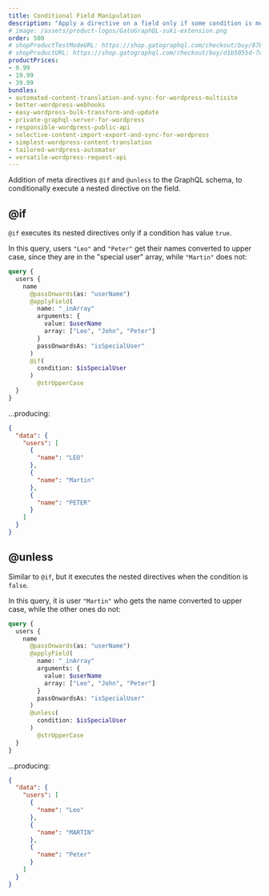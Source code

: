 ```yaml
---
title: Conditional Field Manipulation
description: "Apply a directive on a field only if some condition is met."
# image: /assets/product-logos/GatoGraphQL-suki-extension.png
order: 500
# shopProductTestModeURL: https://shop.gatographql.com/checkout/buy/87898187-fe40-4d23-917b-7a5ba56da027
# shopProductURL: https://shop.gatographql.com/checkout/buy/d1b5055d-7c98-465b-a6bd-81afdc5a24f1
productPrices:
- 9.99
- 19.99
- 39.99
bundles:
- automated-content-translation-and-sync-for-wordpress-multisite
- better-wordpress-webhooks
- easy-wordpress-bulk-transform-and-update
- private-graphql-server-for-wordpress
- responsible-wordpress-public-api
- selective-content-import-export-and-sync-for-wordpress
- simplest-wordpress-content-translation
- tailored-wordpress-automator
- versatile-wordpress-request-api
---
```


Addition of meta directives `@if` and `@unless` to the GraphQL schema, to conditionally execute a nested directive on the field.

<!-- ## Description

📣 _Please read the documentation for module "Composable Directives" to understand what meta directives are, and how to use them._

This extension introduces these meta-directives into the GraphQL schema:

1. `@if`
2. `@unless` -->

## @if

`@if` executes its nested directives only if a condition has value `true`.

In this query, users `"Leo"` and `"Peter"` get their names converted to upper case, since they are in the "special user" array, while `"Martin"` does not:

```graphql
query {
  users {
    name
      @passOnwards(as: "userName")
      @applyField(
        name: "_inArray"
        arguments: {
          value: $userName
          array: ["Leo", "John", "Peter"]
        }
        passOnwardsAs: "isSpecialUser"
      )
      @if(
        condition: $isSpecialUser
      )
        @strUpperCase
  }
}
```

...producing:

```json
{
  "data": {
    "users": [
      {
        "name": "LEO"
      },
      {
        "name": "Martin"
      },
      {
        "name": "PETER"
      }
    ]
  }
}
```

## @unless

Similar to `@if`, but it executes the nested directives when the condition is `false`.

In this query, it is user `"Martin"` who gets the name converted to upper case, while the other ones do not:

```graphql
query {
  users {
    name
      @passOnwards(as: "userName")
      @applyField(
        name: "_inArray"
        arguments: {
          value: $userName
          array: ["Leo", "John", "Peter"]
        }
        passOnwardsAs: "isSpecialUser"
      )
      @unless(
        condition: $isSpecialUser
      )
        @strUpperCase
  }
}
```

...producing:

```json
{
  "data": {
    "users": [
      {
        "name": "Leo"
      },
      {
        "name": "MARTIN"
      },
      {
        "name": "Peter"
      }
    ]
  }
}
```

<!-- ## Bundles including extension

- [“All in One Toolbox for WordPress” Bundle](../../bundles/all-in-one-toolbox-for-wordpress)
- [“Tailored WordPress Automator” Bundle](../../bundles/tailored-wordpress-automator)
- [“Simplest WordPress Content Translation” Bundle](../../bundles/simplest-wordpress-content-translation)
- [“Responsible WordPress Public API” Bundle](../../bundles/responsible-wordpress-public-api) -->

<!-- ## Tutorial lessons referencing extension

- [Bulk translating block content in multiple posts to a different language](../../tutorial/bulk-translating-block-content-in-multiple-posts-to-a-different-language)
- [Transforming data from an external API](../../tutorial/transforming-data-from-an-external-api)
- [Filtering data from an external API](../../tutorial/filtering-data-from-an-external-api)
- [Importing a post from another WordPress site](../../tutorial/importing-a-post-from-another-wordpress-site) -->
